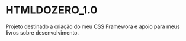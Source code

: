 # HTMLDOZERO_1.0

Projeto destinado a criação do meu CSS Framewora e apoio para meus livros sobre desenvolvimento.
